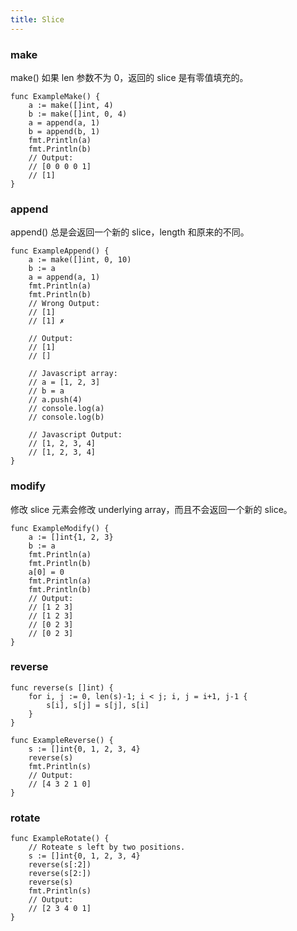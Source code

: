 ```yaml
---
title: Slice
---
```


### make

make() 如果 len 参数不为 0，返回的 slice 是有零值填充的。

    func ExampleMake() {
        a := make([]int, 4)
        b := make([]int, 0, 4)
        a = append(a, 1)
        b = append(b, 1)
        fmt.Println(a)
        fmt.Println(b)
        // Output:
        // [0 0 0 0 1]
        // [1]
    }

### append

append() 总是会返回一个新的 slice，length 和原来的不同。

    func ExampleAppend() {
        a := make([]int, 0, 10)
        b := a
        a = append(a, 1)
        fmt.Println(a)
        fmt.Println(b)
        // Wrong Output:
        // [1]
        // [1] ✗

        // Output:
        // [1]
        // []

        // Javascript array:
        // a = [1, 2, 3]
        // b = a
        // a.push(4)
        // console.log(a)
        // console.log(b)

        // Javascript Output:
        // [1, 2, 3, 4]
        // [1, 2, 3, 4]
    }

### modify

修改 slice 元素会修改 underlying array，而且不会返回一个新的 slice。

    func ExampleModify() {
        a := []int{1, 2, 3}
        b := a
        fmt.Println(a)
        fmt.Println(b)
        a[0] = 0
        fmt.Println(a)
        fmt.Println(b)
        // Output:
        // [1 2 3]
        // [1 2 3]
        // [0 2 3]
        // [0 2 3]
    }

### reverse

    func reverse(s []int) {
        for i, j := 0, len(s)-1; i < j; i, j = i+1, j-1 {
            s[i], s[j] = s[j], s[i]
        }
    }

    func ExampleReverse() {
        s := []int{0, 1, 2, 3, 4}
        reverse(s)
        fmt.Println(s)
        // Output:
        // [4 3 2 1 0]
    }

### rotate

    func ExampleRotate() {
        // Roteate s left by two positions.
        s := []int{0, 1, 2, 3, 4}
        reverse(s[:2])
        reverse(s[2:])
        reverse(s)
        fmt.Println(s)
        // Output:
        // [2 3 4 0 1]
    }

